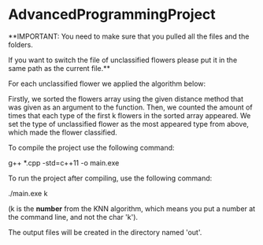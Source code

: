 # AdvancedProgrammingProject
**IMPORTANT: You need to make sure that you pulled all the files and the folders.

If you want to switch the file of unclassified flowers please put it in the same path as the current file.**

For each unclassified flower we applied the algorithm below:

Firstly, we sorted the flowers array using the given distance method that was given as an argument to the function.
Then, we counted the amount of times that each type of the first k flowers in the sorted array appeared.
We set the type of unclassified flower as the most appeared type from above, which made the flower classified.

To compile the project use the following command:

g++ *.cpp -std=c++11 -o main.exe

To run the project after compiling, use the following command:

./main.exe k

(k is the **number** from the KNN algorithm, which means you put a number at the command line, and not the char 'k').

The output files will be created in the directory named 'out'.
